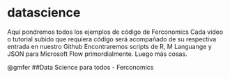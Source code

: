 # datascience
Aquí pondremos todos los ejemplos de código de Ferconomics
Cada video o tutorial subido que requiera código será acompañado de su respectiva entrada en nuestro Github
Encontraremos scripts de R, M Languange y JSON para Microsoft Flow primordialmente. Luego más cosas.

@gmfer
##Data Science para todos - Ferconomics
